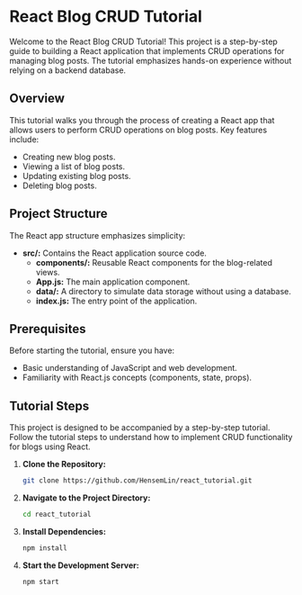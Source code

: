 # React Blog CRUD Tutorial

Welcome to the React Blog CRUD Tutorial! This project is a step-by-step guide to building a React application that implements CRUD operations for managing blog posts. The tutorial emphasizes hands-on experience without relying on a backend database.

## Overview

This tutorial walks you through the process of creating a React app that allows users to perform CRUD operations on blog posts. Key features include:

- Creating new blog posts.
- Viewing a list of blog posts.
- Updating existing blog posts.
- Deleting blog posts.

## Project Structure

The React app structure emphasizes simplicity:

- **src/:** Contains the React application source code.
  - **components/:** Reusable React components for the blog-related views.
  - **App.js:** The main application component.
  - **data/:** A directory to simulate data storage without using a database.
  - **index.js:** The entry point of the application.

## Prerequisites

Before starting the tutorial, ensure you have:

- Basic understanding of JavaScript and web development.
- Familiarity with React.js concepts (components, state, props).

## Tutorial Steps

This project is designed to be accompanied by a step-by-step tutorial. Follow the tutorial steps to understand how to implement CRUD functionality for blogs using React.

1. **Clone the Repository:**

   ```bash
   git clone https://github.com/HensemLin/react_tutorial.git
    ```
2. **Navigate to the Project Directory:**
   
   ```bash
   cd react_tutorial

    ```

3. **Install Dependencies:**
   
   ```bash
   npm install

    ```

4. **Start the Development Server:**
   
   ```bash
   npm start

    ```
